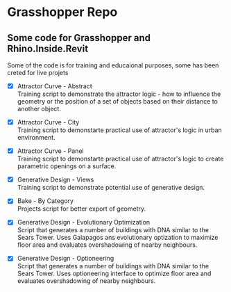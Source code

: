 # Grasshopper Repo

## Some code for Grasshopper and Rhino.Inside.Revit
Some of the code is for training and educaional purposes, some has been creted for live projets

- [x] Attractor Curve - Abstract\
  Training script to demonstrate the attractor logic -  how to influence the geometry or the position of a set of objects based on their distance to another object.

- [x] Attractor Curve - City\
  Training script to demonstarte practical use of attractor's logic in urban environment.

- [x] Attractor Curve - Panel\
  Training script to demonstarte practical use of attractor's logic to create parametric openings on a surface.

- [x] Generative Design - Views\
  Training script to demonstrate potential use of generative design.

- [x] Bake - By Category\
  Projects script for better export of geometry.

- [x] Generative Design - Evolutionary Optimization\
  Script that generates a number of buildings with DNA similar to the Sears Tower. Uses Galapagos ans evolutionary optization to maximize floor area and evaluates overshadowing of nearby neighbours.

- [x] Generative Design - Optioneering\
  Script that generates a number of buildings with DNA similar to the Sears Tower. Uses optioneering interface to optimize floor area and evaluates overshadowing of nearby neighbours.

